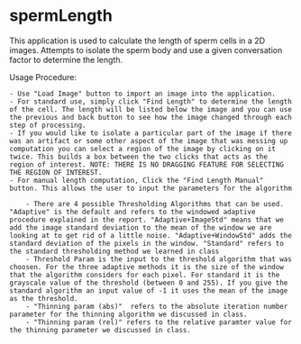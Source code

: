 # spermLength


This application is used to calculate the length of sperm cells in a 2D images. Attempts to isolate the sperm body and use a given conversation factor to determine the length.

Usage Procedure:

	- Use "Load Image" button to import an image into the application. 
	- For standard use, simply click "Find Length" to determine the length of the cell. The length will be listed below the image and you can use the previous and back button to see how the image changed through each step of processing. 
	- If you would like to isolate a particular part of the image if there was an artifact or some other aspect of the image that was messing up computation you can select a region of the image by clicking on it twice. This builds a box between the two clicks that acts as the region of interest. NOTE: THERE IS NO DRAGGING FEATURE FOR SELECTING THE REGION OF INTEREST. 
	- For manual length computation, Click the "Find Length Manual" button. This allows the user to input the parameters for the algorithm
	
		- There are 4 possible Thresholding Algorithms that can be used. "Adaptive" is the default and refers to the windowed adaptive procedure explained in the report. "Adaptive+ImageStd" means that we add the image standard deviation to the mean of the window we are looking at to get rid of a little noise. "Adaptive+WindowStd" adds the standard deviation of the pixels in the window. "Standard" refers to the standard thresholding method we learned in class
		- Threshold Param is the input to the threshold algorithm that was choosen. For the three adaptive methods it is the size of the window that the algorithm considers for each pixel. For standard it is the grayscale value of the threshold (between 0 and 255). If you give the standard algorithm an input value of -1 it uses the mean of the image as the threshold. 
		- "Thinning param (abs)"  refers to the absolute iteration number parameter for the thinning algorithm we discussed in class.
		- "Thinning param (rel)" refers to the relative paramter value for the thinning parameter we discussed in class. 
